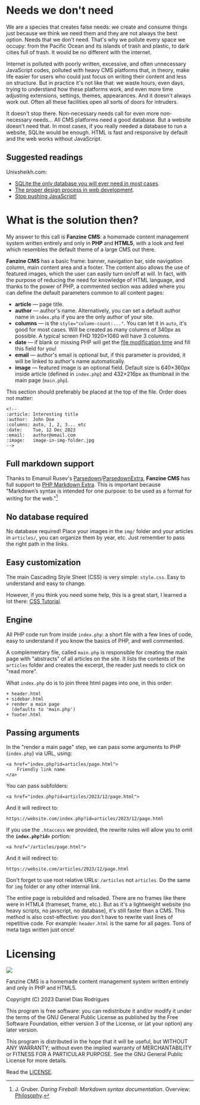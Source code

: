 <!--
:article: A Familiar Magazine
:author:  Daniel Dias Rodrigues
:email:   danieldiasr@gmail.com
:columns: 2
-->
# Needs we don't need

We are a species that creates false needs: we create and consume things just because we think we need them and they are not always the best option. Needs that we don't need. That's why we pollute every space we occupy: from the Pacific Ocean and its islands of trash and plastic, to dark cities full of trash. It would be no different with the internet.

Internet is polluted with poorly written, excessive, and often unnecessary JavaScript codes, polluted with heavy CMS platforms that, in theory, make life easier for users who could just focus on writing their content and less on structure. But in practice it's not like that: we waste hours, even days, trying to understand how these platforms work, and even more time adjusting extensions, settings, themes, appearances. And it doesn't always work out. Often all these facilities open all sorts of doors for intruders.

It doesn't stop there. Non-necessary needs call for even more non-necessary needs\... All CMS platforms need a good database. But a website doesn't need that. In most cases, if you really needed a database to run a website, SQLite would be enough. HTML is fast and responsive by default and the web works without JavaScript.

## Suggested readings

Unixsheikh.com:
  - [SQLite the only database you will ever need in most cases](https://unixsheikh.com/articles/sqlite-the-only-database-you-will-ever-need-in-most-cases.html).
  - [The proper design process in web development](https://unixsheikh.com/articles/the-proper-design-process-in-web-development.html).
  - [Stop pushing JavaScript!](https://unixsheikh.com/articles/stop-pushing-javascript.html)

# What is the solution then?

My answer to this call is **Fanzine CMS**: a homemade content management system written entirely and only in **PHP** and **HTML5**, with a look and feel which resembles the default theme of a large CMS out there.

**Fanzine CMS** has a basic frame: banner, navigation bar, side navigation column, main content area and a footer. The content also allows the use of featured images, which the user can easily turn on/off at will. In fact, with the purpose of reducing the need for knowledge of HTML language, and thanks to the power of PHP, a commented section was added where you can define the default parameters common to all content pages:

-   **article** — page title.
-   **author** — author's name. Alternatively, you can set a default author name in `index.php` if you are the only author of your site.
-   **columns** — is the `style="column-count:..."`. You can let it in `auto`, it's good for most cases. Will be created as many columns of 340px as possible. A typical screen FHD 1920&times;1080 will have 3 columns.
-   **date** — if blank or missing PHP will get the [file modification time](https://www.php.net/manual/en/function.filemtime.php) and fill this field for you!
-   **email** — author's email is optional but, if this parameter is provided, it will be linked to author's name automatically.
-   **image** — featured image is an optional field. Default size is 640&times;360px inside article (defined in `index.php`) and 432&times;216px as thumbnail in the main page (`main.php`).

This section should preferably be placed at the top of the file. Order does not matter:

```
<!--
:article: Interesting title
:author:  John Doe
:columns: auto, 1, 2, 3... etc
:date:    Tue, 12 Dec 2023
:email:   author@email.com
:image:   image-in-img-folder.jpg
-->
```

## Full markdown support

Thanks to Emanuil Rusev's [Parsedown](https://github.com/erusev/parsedown)/[ParsedownExtra](https://github.com/erusev/parsedown-extra), **Fanzine CMS** has full support to [PHP Markdown Extra](https://michelf.ca/projects/php-markdown/extra/). This is important because "Markdown’s syntax is intended for one purpose: to be used as a format for writing for the web."[^1]

[^1]: J. Gruber. _Daring Fireball: Markdown syntax documentation_. Overview: [Philosophy](https://daringfireball.net/projects/markdown/syntax#philosophy).

## No database required

No database required! Place your images in the `img/` folder and your articles in `articles/`, you can organize them by year, etc. Just remember to pass the right path in the links.

## Easy customization

The main Cascading Style Sheet (CSS) is very simple: `style.css`. Easy to understand and easy to change.

However, if you think you need some help, this is a great start, I learned a lot there: [CSS Tutorial](https://www.w3schools.com/Css/).

## Engine

All PHP code run from inside `index.php`: a short file with a few lines of code, easy to understand if you know the basics of PHP, and well commented.

A complementary file, called `main.php` is responsible for creating the main page with \"abstracts\" of all articles on the site. It lists the contents of the `articles` folder and creates the excerpt, the reader just needs to click on \"read more\".

What `index.php` do is to join three html pages into one, in this order:

```
+ header.html
+ sidebar.html
+ render a main page
  (defaults to 'main.php')
+ footer.html
```

## Passing arguments

In the \"render a main page\" step, we can pass some arguments to PHP (`index.php`) via URL, using:

```
<a href="index.php?id=articles/page.html">
    Friendly link name
</a>
```

You can pass subfolders:

```
<a href="index.php?id=articles/2023/12/page.html">
```

And it will redirect to:

```
https://website.com/index.php?id=articles/2023/12/page.html
```

If you use the `.htaccess` we provided, the rewrite rules will allow you to omit the **`index.php?id=`** portion:

```
<a href="/articles/page.html">
```

And it will redirect to:

```
https://website.com/articles/2023/12/page.html
```

Don't forget to use root relative URLs: `/articles` not `articles`. Do the same for `img` folder or any other internal link.

The entire page is rebuilded and reloaded. There are no frames like there were in HTML4 (frameset, frame, etc.). But as it's a lightweight website (no heavy scripts, no javscript, no database), it's still faster than a CMS. This method is also cost-effective: you don't have to rewrite vast lines of repetitive code. For example: `header.html` is the same for all pages. Tons of meta tags written just once!

# Licensing

![](https://www.gnu.org/graphics/gplv3-with-text-136x68.png)

Fanzine CMS is a homemade content management system written entirely and only in PHP and HTML5.

Copyright (C) 2023 Daniel Dias Rodrigues

This program is free software: you can redistribute it and/or modify it under the terms of the GNU General Public License as published by the Free Software Foundation, either version 3 of the License, or (at your option) any later version.

This program is distributed in the hope that it will be useful, but WITHOUT ANY WARRANTY; without even the implied warranty of MERCHANTABILITY or FITNESS FOR A PARTICULAR PURPOSE. See the GNU General Public License for more details.

Read the [LICENSE](LICENSE).
